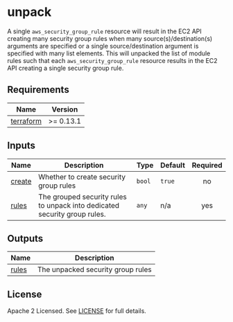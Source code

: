 # unpack

A single `aws_security_group_rule` resource will result in the EC2 API creating many security group rules when many source(s)/destination(s) arguments are specified or a single source/destination argument is specified with many list elements. This will unpacked the list of module rules such that each `aws_security_group_rule` resource results in the EC2 API creating a single security group rule.

<!-- ## Example

```hcl
locals {
  ingress = [
    {
      type             = "ingress"
      rule             = "https-443-tcp"
      cidr_blocks      = ["10.10.0.0/16", "10.20.0.0/24"]
      ipv6_cidr_blocks = ["2001:db8::/64"]
      prefix_list_ids  = [data.aws_prefix_list.private_s3.id]
    }
  ]
}

module "unpack_ingress" {
  source = "aidanmelen/security-group-v2/aws/modules/null-unpack-aws-security-group-rules"
  rules  = local.ingress
}

output "unpack_ingress" {
  value = module.unpack_ingress.rules
}
``` -->



<!-- BEGINNING OF PRE-COMMIT-TERRAFORM DOCS HOOK -->

## Requirements

| Name | Version |
|------|---------|
| <a name="requirement_terraform"></a> [terraform](#requirement\_terraform) | >= 0.13.1 |
## Inputs

| Name | Description | Type | Default | Required |
|------|-------------|------|---------|:--------:|
| <a name="input_create"></a> [create](#input\_create) | Whether to create security group rules | `bool` | `true` | no |
| <a name="input_rules"></a> [rules](#input\_rules) | The grouped security rules to unpack into dedicated security group rules. | `any` | n/a | yes |
## Outputs

| Name | Description |
|------|-------------|
| <a name="output_rules"></a> [rules](#output\_rules) | The unpacked security group rules |
<!-- END OF PRE-COMMIT-TERRAFORM DOCS HOOK -->

## License

Apache 2 Licensed. See [LICENSE](https://github.com/aidanmelen/terraform-kubernetes-confluent-platform/blob/main/LICENSE) for full details.
